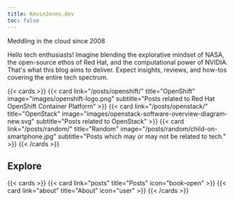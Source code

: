 ```yaml
---
title: KevinJones.dev
toc: false
---
```


Meddling in the cloud since 2008

Hello tech enthusiasts! Imagine blending the explorative mindset of NASA, the open-source ethos of Red Hat, and the computational power of NVIDIA. That's what this blog aims to deliver. Expect insights, reviews, and how-tos covering the entire tech spectrum.

{{< cards >}}
  {{< card link="/posts/openshift/" title="OpenShift" image="images/openshift-logo.png" subtitle="Posts related to Red Hat OpenShift Container Platform" >}}
  {{< card link="/posts/openstack/" title="OpenStack" image="images/openstack-software-overview-diagram-new.svg" subtitle="Posts related to OpenStack" >}}
  {{< card link="/posts/random/" title="Random" image="/posts/random/child-on-smartphone.jpg" subtitle="Posts which may or may not be related to tech." >}}
{{< /cards >}}

## Explore

{{< cards >}}
  {{< card link="posts" title="Posts" icon="book-open" >}}
  {{< card link="about" title="About" icon="user" >}}
{{< /cards >}}
